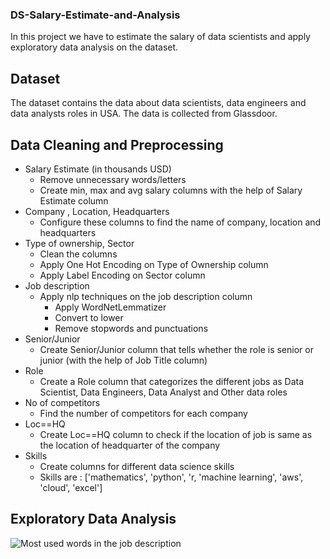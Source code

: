 ### DS-Salary-Estimate-and-Analysis
In this project we have to estimate the salary of data scientists and apply exploratory data analysis on the dataset.

## Dataset
The dataset contains the data about data scientists, data engineers and data analysts roles in USA. 
The data is collected from Glassdoor. 

## Data Cleaning and Preprocessing
- Salary Estimate (in thousands USD)
  - Remove unnecessary words/letters
  - Create min, max and avg salary columns with the help of Salary Estimate column
- Company , Location, Headquarters
  - Configure these columns to find the name of company, location and headquarters
- Type of ownership, Sector
  - Clean the columns
  - Apply One Hot Encoding on Type of Ownership column
  - Apply Label Encoding on Sector column
- Job description
  - Apply nlp techniques on the job description column
    - Apply WordNetLemmatizer
    - Convert to lower
    - Remove stopwords and punctuations
- Senior/Junior
  - Create Senior/Junior column that tells whether the role is senior or junior (with the help of Job Title column)
- Role
  - Create a Role column that categorizes the different jobs as Data Scientist, Data Engineers, Data Analyst and Other data roles
- No of competitors
  - Find the number of competitors for each company
- Loc==HQ
  - Create Loc==HQ column to check if the location of job is same as the location of headquarter of the company
- Skills
  - Create columns for different data science skills
  - Skills are : ['mathematics', 'python', 'r, 'machine learning', 'aws', 'cloud', 'excel']

## Exploratory Data Analysis
![Most used words in the job description](https://github.com/[the-vergil]/[DS-Salary-Estimate]/blob/[master]/images/words.png?raw=true)

